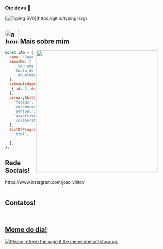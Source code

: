 ### Oie devs 👋


[![Typing SVG](https://readme-typing-svg.herokuapp.com?color=13832C&background=27272700&multiline=true&height=110&lines=Olhar+digital+n%C3%A3o+%C3%A9+saber+os+c%C3%B3digos;ou+linhas+de+comando%2C;%C3%A9+saber+o+que+fazer+com+eles+para+;chegar+em+algum+lugar!)](https://git.io/typing-svg)



## <img width="45" alt="about" src="https://raw.github.com/elizarov/elizarov/master/about.png"> Mais sobre mim

<img align="right" width="400" src="https://i.giphy.com/media/qgQUggAC3Pfv687qPC/giphy.webp" />

```js
const iAm = {
  name: 'Joao Vitor Gomes,
  aboutMe: [
    ' Sou uma pessoa muito tranquila.',
    'Gosto do convivio social com amigos,tecnologia, videogames, filmes e musica.',
    ' Atualmente trabalho como assitente de suporte para RHs.',
  ],
  acknowledgements: [
   { id: 2, developement: ['front-end', ] },
  ],
  primarySkillset: [
    'focado',
    'colaborativo',
    'pontual', 
    'assertivo',
    'colaborativo'
  ],
  listOfProgrammingLanguages: [
    'html', 
   
  ],
};
```



## **Rede Sociais!**
<div>
https://www.instagram.com/joao_viiitor/
</div>
</br>

## **Contatos!**

<a href="https://api.whatsapp.com/send/?phone=51999006840">

<br/>

## **Meme do dia!**
<img src='https://random-memer.herokuapp.com/' title="Meme" alt="Please refresh the page if the meme doesn't show up.">

